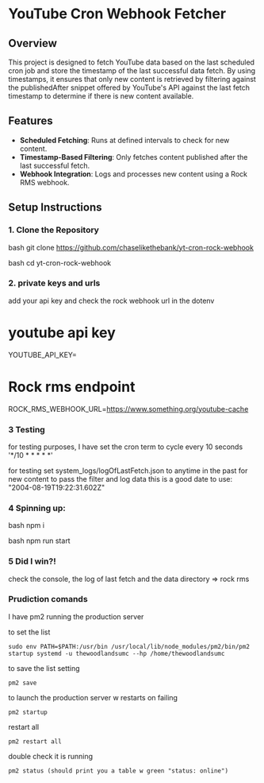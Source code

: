 # YouTube Cron Webhook Fetcher

## Overview

This project is designed to fetch YouTube data based on the last scheduled cron job and store the timestamp of the last successful data fetch. By using timestamps, it ensures that only new content is retrieved by filtering against the publishedAfter snippet offered by YouTube's API against the last fetch timestamp to determine if there is new content available.

## Features

- **Scheduled Fetching**: Runs at defined intervals to check for new content.
- **Timestamp-Based Filtering**: Only fetches content published after the last successful fetch.
- **Webhook Integration**: Logs and processes new content using a Rock RMS webhook.

## Setup Instructions

### 1. Clone the Repository

bash
git clone https://github.com/chaselikethebank/yt-cron-rock-webhook


bash
cd yt-cron-rock-webhook



### 2. private keys and urls 

add your api key and check the rock webhook url in the dotenv

# youtube api key
YOUTUBE_API_KEY= 

# Rock rms endpoint

ROCK_RMS_WEBHOOK_URL=https://www.something.org/youtube-cache


### 3 Testing

for testing purposes, I have set the cron term to cycle every 10 seconds
'*/10 * * * * *'

for testing set system_logs/logOfLastFetch.json to anytime in the past for new content to pass the filter and log data
this is a good date to use: "2004-08-19T19:22:31.602Z"

### 4 Spinning up:

bash
npm i


bash
npm run start


### 5 Did I win?! 

check the console, the log of last fetch and the data directory => rock rms 


### Prudiction  comands

I have pm2 running the production server 

to set the list
```
sudo env PATH=$PATH:/usr/bin /usr/local/lib/node_modules/pm2/bin/pm2 startup systemd -u thewoodlandsumc --hp /home/thewoodlandsumc
```
to save the list setting
```
pm2 save
```
to launch the production server w restarts on failing
```
pm2 startup
```
restart all
```
pm2 restart all

```
double check it is running 
```
pm2 status (should print you a table w green "status: online")
```
